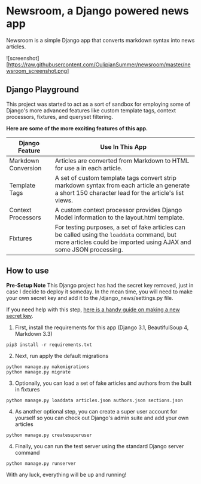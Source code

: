 # Newsroom, a Django powered news app
Newsroom is a simple Django app that converts markdown syntax into news articles.

![screenshot][https://raw.githubusercontent.com/OulipianSummer/newsroom/master/newsroom_screenshot.png]


## Django Playground
This project was started to act as a sort of sandbox for employing some of Django's more advanced features like custom template tags, context processors, fixtures, and queryset filtering.

**Here are some of the more exciting features of this app.**

| Django Feature | Use In This App |
|-----------------| --------------
| Markdown Conversion | Articles are converted from Markdown to HTML for use a in each article. |
| Template Tags | A set of custom template tags convert strip markdown syntax from each article an generate a short 150 character lead for the article's list views. |
| Context Processors | A custom context processor provides Django Model information to the layout.html template. |
| Fixtures | For testing purposes, a set of fake articles can be called using the `loaddata` command, but more articles could be imported using AJAX and some JSON processing. |

## How to use

**Pre-Setup Note**
This Django project has had the secret key removed, just in case I decide to deploy it someday. In the mean time, you will need to make your own secret key and add it to the /django_news/settings.py file.

If you need help with this step, [here is a handy guide on making a new secret key](https://humberto.io/blog/tldr-generate-django-secret-key/).

1. First, install the requirements for this app (Django 3.1, BeautifulSoup 4, Markdown 3.3)

```
pip3 install -r requirements.txt
```

2. Next, run apply the default migrations

```
python manage.py makemigrations
python manage.py migrate
```

3. Optionally, you can load a set of fake articles and authors from the built in fixtures

```
python manage.py loaddata articles.json authors.json sections.json
```

4. As another optional step, you can create a super user account for yourself so you can check out Django's admin suite and add your own articles

```
python manage.py createsuperuser
```

4. Finally, you can run the test server using the standard Django server command

```
python manage.py runserver
```

With any luck, everything will be up and running!
